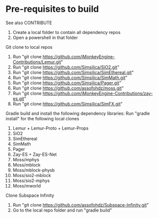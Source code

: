 # Pre-requisites to build

See also CONTRIBUTE

1. Create a local folder to contain all dependency repos
2. Open a powershell in that folder

Git clone to local repos
1. Run "git clone https://github.com/jMonkeyEngine-Contributions/Lemur.git"
2. Run "git clone https://github.com/Simsilica/SiO2.git"
3. Run "git clone https://github.com/Simsilica/SimEthereal.git"
4. Run "git clone https://github.com/Simsilica/SimMath.git"
5. Run "git clone https://github.com/Simsilica/Pager.git"
6. Run "git clone https://github.com/assofohdz/moss.git"
7. Run "git clone https://github.com/jMonkeyEngine-Contributions/zay-es.git"
8. Run "git clone https://github.com/Simsilica/SimFX.git"

Gradle build and install the following dependency libraries: Run "gradle install" for the following local clones
1. Lemur + Lemur-Proto + Lemur-Props
2. SiO2
3. SimEthereal
4. SimMath
5. Pager
6. Zay-ES + Zay-ES-Net
7. Moss/mphys
8. Moss/mblock
9. Moss/mblock-physb
10. Moss/sio2-mblock
11. Moss/sio2-mphys
12. Moss/mworld

Clone Subspace Infinity
1. Run "git clone https://github.com/assofohdz/Subspace-Infinity.git"
2. Go to the local repo folder and run "gradle build"
